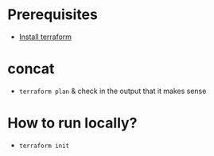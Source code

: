 # Prerequisites
* [Install terraform](https://developer.hashicorp.com/terraform/install)

# concat
* `terraform plan` & check in the output that it makes sense

# How to run locally?
* `terraform init`
